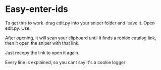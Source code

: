 # Easy-enter-ids
To get this to work. drag edit.py into your sniper folder and leave it.
Open edit.py.
Use.

After opening, it will scan your clipboard until it finds a roblox catalog link, then it open the sniper with that link.

Just recopy the link to open it again.

Every line is explained, so you cant say it's a cookie logger


